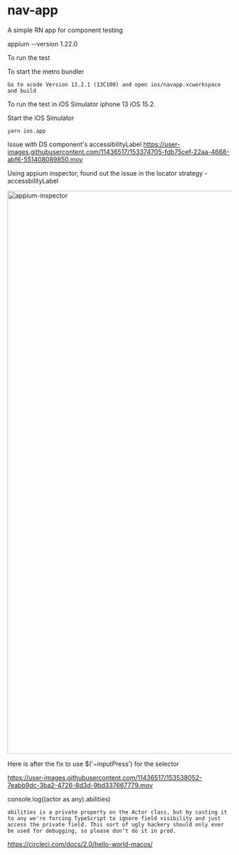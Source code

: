 # nav-app
A simple RN app for component testing


appium --version
1.22.0

To run the test

To start the metro bundler
```
Go to xcode Version 13.2.1 (13C100) and open ios/navapp.xcworkspace
and build 
```
To run the test in iOS Simulator iphone 13 iOS 15.2.

Start the iOS Simulator

```
yarn ios.app
```


Issue with DS component's accessibilityLabel
https://user-images.githubusercontent.com/11436517/153374705-fdb75cef-22aa-4668-abf6-551408089850.mov

Using appium inspector, found out the issue in the locator strategy - accessbilityLabel


<img width="1262" alt="appium-inspector" src="https://user-images.githubusercontent.com/11436517/153538031-56a3a255-d684-48f4-87ab-b41f3bb64b8b.png">

Here is after the fix to use $('~inputPress') for the selector


https://user-images.githubusercontent.com/11436517/153538052-7eabb9dc-3ba2-4726-8d3d-9bd337667779.mov



 console.log((actor as any).abilities)
 ```
abilities is a private property on the Actor class, but by casting it to any we're forcing TypeScript to ignore field visibility and just access the private field. This sort of ugly hackery should only ever be used for debugging, so please don't do it in prod.
```


https://circleci.com/docs/2.0/hello-world-macos/
